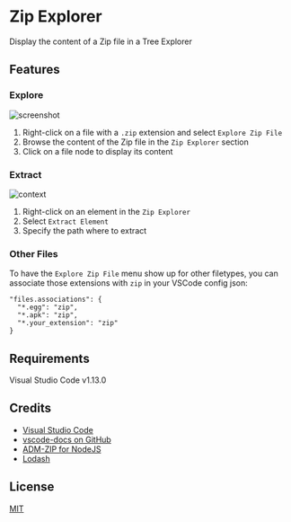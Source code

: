 # Zip Explorer

Display the content of a Zip file in a Tree Explorer

## Features

### Explore
![screenshot](images/screenshot.png)

1. Right-click on a file with a `.zip` extension and select `Explore Zip File`
2. Browse the content of the Zip file in the `Zip Explorer` section
3. Click on a file node to display its content

### Extract
![context](images/context.png)

1. Right-click on an element in the `Zip Explorer`
2. Select `Extract Element`
3. Specify the path where to extract

### Other Files

To have the `Explore Zip File` menu show up for other filetypes, you can associate those extensions with `zip` in your VSCode config json:
```
"files.associations": {
  "*.egg": "zip",
  "*.apk": "zip",
  "*.your_extension": "zip"
}
```

## Requirements

Visual Studio Code v1.13.0

## Credits

* [Visual Studio Code](https://code.visualstudio.com/)
* [vscode-docs on GitHub](https://github.com/Microsoft/vscode-docs)
* [ADM-ZIP for NodeJS](https://github.com/cthackers/adm-zip)
* [Lodash](https://github.com/lodash/lodash)

## License

[MIT](LICENSE.md)
